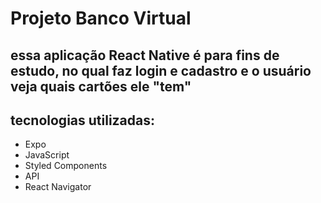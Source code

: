 # **Projeto Banco Virtual**

## essa aplicação React Native é para fins de estudo, no qual faz login e cadastro e o usuário veja quais cartões ele "tem"
## tecnologias utilizadas:
+ Expo
+ JavaScript
+ Styled Components
+ API
+ React Navigator
